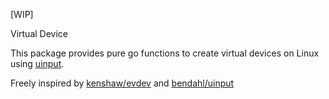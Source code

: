 [WIP]

Virtual Device

This package provides pure go functions to create virtual devices on Linux using [uinput](https://kernel.org/doc/html/v4.12/input/uinput.html).

Freely inspired by [kenshaw/evdev](https://github.com/kenshaw/evdev) and [bendahl/uinput](https://github.com/bendahl/uinput)